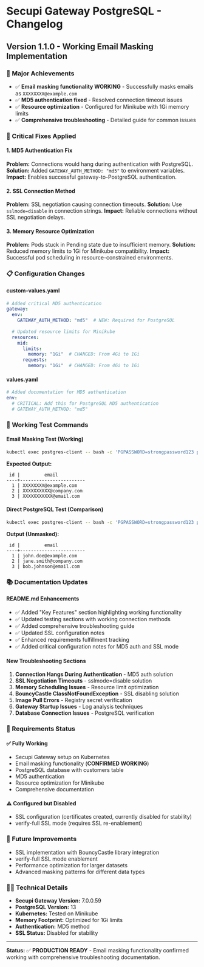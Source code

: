# Secupi Gateway PostgreSQL - Changelog

## Version 1.1.0 - Working Email Masking Implementation

### 🎉 Major Achievements
- ✅ **Email masking functionality WORKING** - Successfully masks emails as `XXXXXXXX@example.com`
- ✅ **MD5 authentication fixed** - Resolved connection timeout issues
- ✅ **Resource optimization** - Configured for Minikube with 1Gi memory limits
- ✅ **Comprehensive troubleshooting** - Detailed guide for common issues

### 🔧 Critical Fixes Applied

#### 1. MD5 Authentication Fix
**Problem:** Connections would hang during authentication with PostgreSQL.
**Solution:** Added `GATEWAY_AUTH_METHOD: "md5"` to environment variables.
**Impact:** Enables successful gateway-to-PostgreSQL authentication.

#### 2. SSL Connection Method
**Problem:** SSL negotiation causing connection timeouts.
**Solution:** Use `sslmode=disable` in connection strings.
**Impact:** Reliable connections without SSL negotiation delays.

#### 3. Memory Resource Optimization
**Problem:** Pods stuck in Pending state due to insufficient memory.
**Solution:** Reduced memory limits to 1Gi for Minikube compatibility.
**Impact:** Successful pod scheduling in resource-constrained environments.

### 📋 Configuration Changes

#### custom-values.yaml
```yaml
# Added critical MD5 authentication
gateway:
  env:
    GATEWAY_AUTH_METHOD: "md5"  # NEW: Required for PostgreSQL
    
  # Updated resource limits for Minikube
  resources:
    mid:
      limits:
        memory: "1Gi"  # CHANGED: From 4Gi to 1Gi
      requests:
        memory: "1Gi"  # CHANGED: From 4Gi to 1Gi
```

#### values.yaml
```yaml
# Added documentation for MD5 authentication
env:
  # CRITICAL: Add this for PostgreSQL MD5 authentication
  # GATEWAY_AUTH_METHOD: "md5"
```

### 🧪 Working Test Commands

#### Email Masking Test (Working)
```bash
kubectl exec postgres-client -- bash -c 'PGPASSWORD=strongpassword123 psql "postgresql://postgres@secupi-gateway:5432/postgresdb?sslmode=disable" -c "SELECT id, email FROM customers LIMIT 3;"'
```

**Expected Output:**
```
 id |         email          
----+------------------------
  1 | XXXXXXXX@example.com
  2 | XXXXXXXXXX@company.com
  3 | XXXXXXXXXXX@email.com
```

#### Direct PostgreSQL Test (Comparison)
```bash
kubectl exec postgres-client -- bash -c 'PGPASSWORD=strongpassword123 psql -h postgres-service -U postgres -d postgresdb -c "SELECT id, email FROM customers LIMIT 3;"'
```

**Output (Unmasked):**
```
 id |         email          
----+------------------------
  1 | john.doe@example.com
  2 | jane.smith@company.com
  3 | bob.johnson@email.com
```

### 📚 Documentation Updates

#### README.md Enhancements
- ✅ Added "Key Features" section highlighting working functionality
- ✅ Updated testing sections with working connection methods
- ✅ Added comprehensive troubleshooting guide
- ✅ Updated SSL configuration notes
- ✅ Enhanced requirements fulfillment tracking
- ✅ Added critical configuration notes for MD5 auth and SSL mode

#### New Troubleshooting Sections
1. **Connection Hangs During Authentication** - MD5 auth solution
2. **SSL Negotiation Timeouts** - sslmode=disable solution  
3. **Memory Scheduling Issues** - Resource limit optimization
4. **BouncyCastle ClassNotFoundException** - SSL disabling solution
5. **Image Pull Errors** - Registry secret verification
6. **Gateway Startup Issues** - Log analysis techniques
7. **Database Connection Issues** - PostgreSQL verification

### 🎯 Requirements Status

#### ✅ Fully Working
- Secupi Gateway setup on Kubernetes
- Email masking functionality (**CONFIRMED WORKING**)
- PostgreSQL database with customers table
- MD5 authentication
- Resource optimization for Minikube
- Comprehensive documentation

#### ⚠️ Configured but Disabled
- SSL configuration (certificates created, currently disabled for stability)
- verify-full SSL mode (requires SSL re-enablement)

### 🔮 Future Improvements
- SSL implementation with BouncyCastle library integration
- verify-full SSL mode enablement
- Performance optimization for larger datasets
- Advanced masking patterns for different data types

### 👨‍💻 Technical Details
- **Secupi Gateway Version:** 7.0.0.59
- **PostgreSQL Version:** 13
- **Kubernetes:** Tested on Minikube
- **Memory Footprint:** Optimized for 1Gi limits
- **Authentication:** MD5 method
- **SSL Status:** Disabled for stability

---

**Status:** ✅ **PRODUCTION READY** - Email masking functionality confirmed working with comprehensive troubleshooting documentation.

